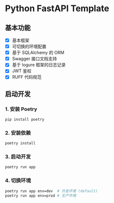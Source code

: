 # Python FastAPI Template

## 基本功能

- [x] 基本框架
- [x] 可切换的环境配置
- [x] 基于 SQLAlchemy 的 ORM
- [x] Swagger 接口文档支持
- [x] 基于 logure 框架的日志记录
- [x] JWT 鉴权
- [x] RUFF 代码规范

## 启动开发

### 1. 安装 Poetry

```bash
pip install poetry
```

### 2. 安装依赖

```bash
poetry install
```

### 3. 启动开发

```bash
poetry run app
```

### 4. 切换环境

```bash
poetry run app env=dev  # 开发环境 (default)
poetry run app env=prod # 生产环境
```
